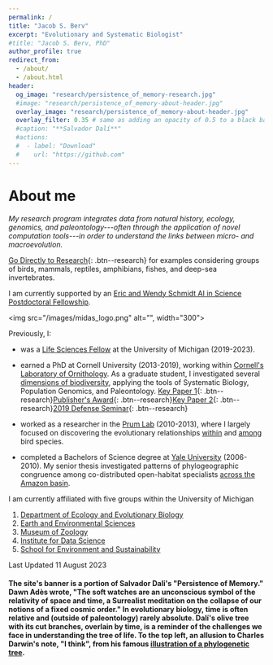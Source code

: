 ```yaml
---
permalink: /
title: "Jacob S. Berv"
excerpt: "Evolutionary and Systematic Biologist"
#title: "Jacob S. Berv, PhD"
author_profile: true
redirect_from: 
  - /about/
  - /about.html
header:
  og_image: "research/persistence_of_memory-research.jpg"
  #image: "research/persistence_of_memory-about-header.jpg"
  overlay_image: "research/persistence_of_memory-about-header.jpg"
  overlay_filter: 0.35 # same as adding an opacity of 0.5 to a black background
  #caption: "**Salvador Dalí**"
  #actions:
  #  - label: "Download"
  #    url: "https://github.com"
---
```


# About me

*My research program integrates data from natural history, ecology, genomics, and paleontology---often through the application of novel computation tools---in order to understand the links between micro- and macroevolution.* 

[Go Directly to Research](https://www.jakeberv.com/research){: .btn--research} for examples considering groups of birds, mammals, reptiles, amphibians, fishes, and deep-sea invertebrates.

I am currently supported by an [Eric and Wendy Schmidt AI in Science Postdoctoral Fellowship](https://midas.umich.edu/news/michigan-institute-for-data-science-announces-new-fellows/).

<img src="/images/midas_logo.png" alt="", width="300">

Previously, I:

-   was a [Life Sciences Fellow](https://lifescifellows.umich.edu/) at the University of Michigan (2019-2023).

-   earned a PhD at Cornell University (2013-2019), working within [Cornell's Laboratory of Ornithology](https://www.birds.cornell.edu/home/). As a graduate student, I investigated several [dimensions of biodiversity](https://jakeberv.com/publication/2019-08-30-Berv_2019), applying the tools of Systematic Biology, Population Genomics, and Paleontology. [Key Paper 1](https://jakeberv.com/publication/2018-01-01-Berv_Field_2018){: .btn--research}[Publisher's Award](https://academic.oup.com/sysbio/pages/publishers_award?login=false#:~:text=Genomic%20Signature%20of,Berv%20et%20al.){: .btn--research}[Key Paper 2](https://github.com/jakeberv/jakeberv.github.io/raw/master/files/pdf/papers/Berv_et_al_2021.pdf){: .btn--research}[2019 Defense Seminar](https://www.youtube.com/watch?v=8A-j2DccpTw&list=PLt6TWRNEKcmUMXvUPbpFPVvb7Z8d0UbaN){: .btn--research}

-   worked as a researcher in the [Prum Lab](https://prumlab.yale.edu/) (2010-2013), where I largely focused on discovering the evolutionary relationships [within](https://www.sciencedirect.com/science/article/pii/S105579032100138X) and [among](https://www.nature.com/articles/nature15697) bird species.

-   completed a Bachelors of Science degree at [Yale University](https://eeb.yale.edu/) (2006-2010). My senior thesis investigated patterns of phylogeographic congruence among co-distributed open-habitat specialists [across the Amazon basin](https://jakeberv.github.io/publication/2021-03-08-vanEls_et_al_2021).

I am currently affiliated with five groups within the University of Michigan
1. [Department of Ecology and Evolutionary Biology](https://lsa.umich.edu/eeb/people/postdoctoral-fellows/jacob-berv.html)
2. [Earth and Environmental Sciences](https://lsa.umich.edu/earth/research/paleontology.html)
3. [Museum of Zoology](https://lsa.umich.edu/ummz) 
4. [Institute for Data Science](https://midas.umich.edu/)
5. [School for Environment and Sustainability](http://bcweeks.weebly.com/)

Last Updated 11 August 2023

#### The site's banner is a portion of Salvador Dali's "Persistence of Memory." Dawn Adès wrote, "The soft watches are an unconscious symbol of the relativity of space and time, a Surrealist meditation on the collapse of our notions of a fixed cosmic order." In evolutionary biology, time is often relative and (outside of paleontology) rarely absolute. Dalí's olive tree with its cut branches, overlain by time, is a reminder of the challenges we face in understanding the tree of life. To the top left, an allusion to Charles Darwin's note, "I think", from his famous [illustration of a phylogenetic tree](https://www.amnh.org/exhibitions/darwin/the-idea-takes-shape/i-think).
